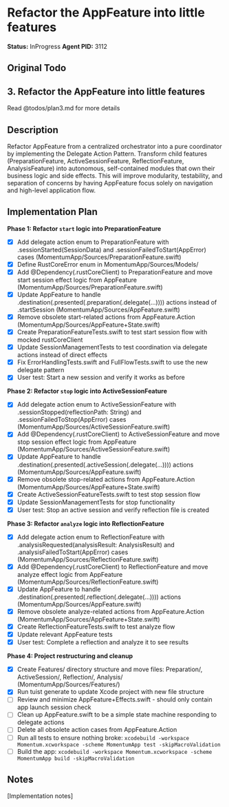 # Refactor the AppFeature into little features
**Status:** InProgress
**Agent PID:** 3112

## Original Todo
## 3. Refactor the AppFeature into little features

Read @todos/plan3.md for more details

## Description
Refactor AppFeature from a centralized orchestrator into a pure coordinator by implementing the Delegate Action Pattern. Transform child features (PreparationFeature, ActiveSessionFeature, ReflectionFeature, AnalysisFeature) into autonomous, self-contained modules that own their business logic and side effects. This will improve modularity, testability, and separation of concerns by having AppFeature focus solely on navigation and high-level application flow.

## Implementation Plan
**Phase 1: Refactor `start` logic into PreparationFeature**
- [x] Add delegate action enum to PreparationFeature with .sessionStarted(SessionData) and .sessionFailedToStart(AppError) cases (MomentumApp/Sources/PreparationFeature.swift)
- [x] Define RustCoreError enum in MomentumApp/Sources/Models/
- [x] Add @Dependency(\.rustCoreClient) to PreparationFeature and move start session effect logic from AppFeature (MomentumApp/Sources/PreparationFeature.swift)
- [x] Update AppFeature to handle .destination(.presented(.preparation(.delegate(...)))) actions instead of .startSession (MomentumApp/Sources/AppFeature.swift)
- [x] Remove obsolete start-related actions from AppFeature.Action (MomentumApp/Sources/AppFeature+State.swift)
- [x] Create PreparationFeatureTests.swift to test start session flow with mocked rustCoreClient
- [x] Update SessionManagementTests to test coordination via delegate actions instead of direct effects
- [x] Fix ErrorHandlingTests.swift and FullFlowTests.swift to use the new delegate pattern
- [x] User test: Start a new session and verify it works as before

**Phase 2: Refactor `stop` logic into ActiveSessionFeature**
- [x] Add delegate action enum to ActiveSessionFeature with .sessionStopped(reflectionPath: String) and .sessionFailedToStop(AppError) cases (MomentumApp/Sources/ActiveSessionFeature.swift)
- [x] Add @Dependency(\.rustCoreClient) to ActiveSessionFeature and move stop session effect logic from AppFeature (MomentumApp/Sources/ActiveSessionFeature.swift)
- [x] Update AppFeature to handle .destination(.presented(.activeSession(.delegate(...)))) actions (MomentumApp/Sources/AppFeature.swift)
- [x] Remove obsolete stop-related actions from AppFeature.Action (MomentumApp/Sources/AppFeature+State.swift)
- [x] Create ActiveSessionFeatureTests.swift to test stop session flow
- [x] Update SessionManagementTests for stop functionality
- [x] User test: Stop an active session and verify reflection file is created

**Phase 3: Refactor `analyze` logic into ReflectionFeature**
- [x] Add delegate action enum to ReflectionFeature with .analysisRequested(analysisResult: AnalysisResult) and .analysisFailedToStart(AppError) cases (MomentumApp/Sources/ReflectionFeature.swift)
- [x] Add @Dependency(\.rustCoreClient) to ReflectionFeature and move analyze effect logic from AppFeature (MomentumApp/Sources/ReflectionFeature.swift)
- [x] Update AppFeature to handle .destination(.presented(.reflection(.delegate(...)))) actions (MomentumApp/Sources/AppFeature.swift)
- [x] Remove obsolete analyze-related actions from AppFeature.Action (MomentumApp/Sources/AppFeature+State.swift)
- [x] Create ReflectionFeatureTests.swift to test analyze flow
- [x] Update relevant AppFeature tests
- [x] User test: Complete a reflection and analyze it to see results

**Phase 4: Project restructuring and cleanup**
- [x] Create Features/ directory structure and move files: Preparation/, ActiveSession/, Reflection/, Analysis/ (MomentumApp/Sources/Features/)
- [x] Run tuist generate to update Xcode project with new file structure
- [ ] Review and minimize AppFeature+Effects.swift - should only contain app launch session check
- [ ] Clean up AppFeature.swift to be a simple state machine responding to delegate actions
- [ ] Delete all obsolete action cases from AppFeature.Action
- [ ] Run all tests to ensure nothing broke: `xcodebuild -workspace Momentum.xcworkspace -scheme MomentumApp test -skipMacroValidation`
- [ ] Build the app: `xcodebuild -workspace Momentum.xcworkspace -scheme MomentumApp build -skipMacroValidation`

## Notes
[Implementation notes]